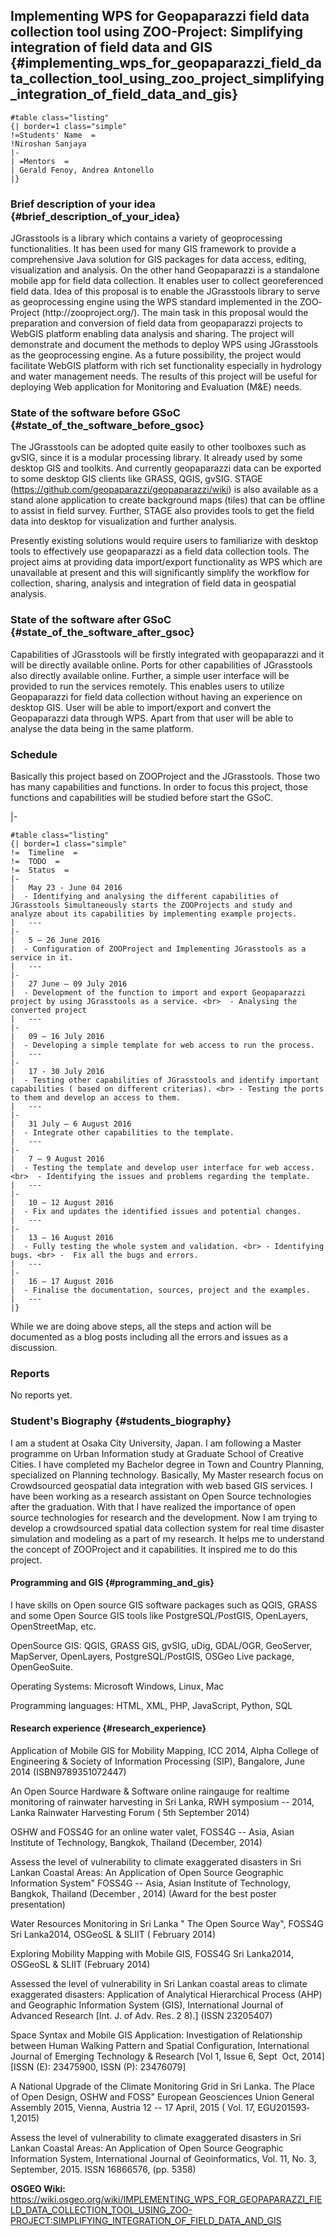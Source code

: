 ## Implementing WPS for Geopaparazzi field data collection tool using ZOO-Project: Simplifying integration of field data and GIS {#implementing_wps_for_geopaparazzi_field_data_collection_tool_using_zoo_project_simplifying_integration_of_field_data_and_gis}

    #table class="listing"
    {| border=1 class="simple"
    !=Students' Name  =
    !Niroshan Sanjaya 
    |- 
    | =Mentors  =
    | Gerald Fenoy, Andrea Antonello 
    |}

### Brief description of your idea {#brief_description_of_your_idea}

JGrasstools is a library which contains a variety of geoprocessing
functionalities. It has been used for many GIS framework to provide a
comprehensive Java solution for GIS packages for data access, editing,
visualization and analysis. On the other hand Geopaparazzi is a
standalone mobile app for field data collection. It enables user to
collect georeferenced field data. Idea of this proposal is to enable the
JGrasstools library to serve as geoprocessing engine using the WPS
standard implemented in the ZOO­Project (http://zoo­project.org/). The
main task in this proposal would the preparation and conversion of field
data from geopaparazzi projects to Web­GIS platform enabling data
analysis and sharing. The project will demonstrate and document the
methods to deploy WPS using JGrasstools as the geoprocessing engine. As
a future possibility, the project would facilitate Web­GIS platform with
rich set functionality especially in hydrology and water management
needs. The results of this project will be useful for deploying Web
application for Monitoring and Evaluation (M&E) needs.

### State of the software before GSoC {#state_of_the_software_before_gsoc}

The JGrasstools can be adopted quite easily to other toolboxes such as
gvSIG, since it is a modular processing library. It already used by some
desktop GIS and toolkits. And currently geopaparazzi data can be
exported to some desktop GIS clients like GRASS, QGIS, gvSIG. STAGE
(https://github.com/geopaparazzi/geopaparazzi/wiki) is also available as
a stand alone application to create background maps (tiles) that can be
offline to assist in field survey. Further, STAGE also provides tools to
get the field data into desktop for visualization and further analysis.

Presently existing solutions would require users to familiarize with
desktop tools to effectively use geopaparazzi as a field data collection
tools. The project aims at providing data import/export functionality as
WPS which are unavailable at present and this will significantly
simplify the workflow for collection, sharing, analysis and integration
of field data in geospatial analysis.

### State of the software after GSoC {#state_of_the_software_after_gsoc}

Capabilities of JGrasstools will be firstly integrated with geopaparazzi
and it will be directly available online. Ports for other capabilities
of JGrasstools also directly available online. Further, a simple user
interface will be provided to run the services remotely. This enables
users to utilize Geopaparazzi for field data collection without having
an experience on desktop GIS. User will be able to import/export and
convert the Geopaparazzi data through WPS. Apart from that user will be
able to analyse the data being in the same platform.

### Schedule

Basically this project based on ZOO­Project and the JGrasstools. Those
two has many capabilities and functions. In order to focus this project,
those functions and capabilities will be studied before start the GSoC.

\|-

    #table class="listing"
    {| border=1 class="simple"
    !=  Timeline  =
    !=  TODO  =
    !=  Status  =
    |- 
    |   May 23 - June 04 2016  
    |  - Identifying and analysing the different capabilities of JGrasstools Simultaneously starts the ZOO­Projects and study and analyze about its capabilities by implementing example projects. 
    |   ---  
    |- 
    |   5 – 26 June 2016  
    |  - Configuration of ZOO­Project and Implementing JGrasstools as a service in it. 
    |   ---  
    |- 
    |   27 June – 09 July 2016  
    |  - Development of the function to import and export Geopaparazzi project by using JGrasstools as a service. <br>  - Analysing the converted project 
    |   ---  
    |- 
    |   09 – 16 July 2016  
    |  - Developing a simple template for web access to run the process. 
    |   ---  
    |- 
    |   17 - 30 July 2016  
    |  - Testing other capabilities of JGrasstools and identify important capabilities ( based on different criterias). <br> - Testing the ports to them and develop an access to them. 
    |   ---  
    |- 
    |   31 July – 6 August 2016  
    |  - Integrate other capabilities to the template. 
    |   ---  
    |- 
    |   7 – 9 August 2016  
    |  - Testing the template and develop user interface for web access. <br>  - Identifying the issues and problems regarding the template. 
    |   ---  
    |- 
    |   10 – 12 August 2016  
    |  - Fix and updates the identified issues and potential changes. 
    |   ---  
    |- 
    |   13 – 16 August 2016  
    |  - Fully testing the whole system and validation. <br> - Identifying bugs. <br> -  Fix all the bugs and errors. 
    |   ---  
    |- 
    |   16 – 17 August 2016 
    |  - Finalise the documentation, sources, project and the examples. 
    |   ---  
    |}

While we are doing above steps, all the steps and action will be
documented as a blog posts including all the errors and issues as a
discussion.

### Reports

No reports yet.

### Student\'s Biography {#students_biography}

I am a student at Osaka City University, Japan. I am following a Master
programme on Urban Information study at Graduate School of Creative
Cities. I have completed my Bachelor degree in Town and Country
Planning, specialized on Planning technology. Basically, My Master
research focus on Crowdsourced geo­spatial data integration with web
based GIS services. I have been working as a research assistant on Open
Source technologies after the graduation. With that I have realized the
importance of open source technologies for research and the development.
Now I am trying to develop a crowdsourced spatial data collection system
for real time disaster simulation and modeling as a part of my research.
It helps me to understand the concept of ZOO­Project and it
capabilities. It inspired me to do this project.

#### Programming and GIS {#programming_and_gis}

I have skills on Open source GIS software packages such as QGIS, GRASS
and some Open Source GIS tools like PostgreSQL/PostGIS, OpenLayers,
OpenStreetMap, etc.

OpenSource GIS: QGIS, GRASS GIS, gvSIG, uDig, GDAL/OGR, GeoServer,
MapServer, OpenLayers, PostgreSQL/PostGIS, OSGeo Live package,
OpenGeoSuite.

Operating Systems: Microsoft Windows, Linux, Mac

Programming languages: HTML, XML, PHP, JavaScript, Python, SQL

#### Research experience {#research_experience}

Application of Mobile GIS for Mobility Mapping, ICC­ 2014, Alpha College
of Engineering & Society of Information Processing (SIP), Bangalore,
June 2014 (ISBN­9789351072447)

An Open Source Hardware & Software online raingauge for real­time
monitoring of rainwater harvesting in Sri Lanka, RWH symposium -- 2014,
Lanka Rainwater Harvesting Forum ( 5th September 2014)

OSHW and FOSS4G for an online water valet, FOSS4G -- Asia, Asian
Institute of Technology, Bangkok, Thailand (December, 2014)

Assess the level of vulnerability to climate exaggerated disasters in
Sri Lankan Coastal Areas: An Application of Open Source Geographic
Information System" FOSS4G -- Asia, Asian Institute of Technology,
Bangkok, Thailand (December , 2014) (Award for the best poster
presentation)

Water Resources Monitoring in Sri Lanka " The Open Source Way", FOSS4G
Sri Lanka­2014, OSGeoSL & SLIIT ( February 2014)

Exploring Mobility Mapping with Mobile GIS, FOSS4G Sri Lanka­2014,
OSGeoSL & SLIIT (February 2014)

Assessed the level of vulnerability in Sri Lankan coastal areas to
climate exaggerated disasters: Application of Analytical Hierarchical
Process (AHP) and Geographic Information System (GIS), International
Journal of Advanced Research \[Int. J. of Adv. Res. 2 8).\] (ISSN
2320­5407)

Space Syntax and Mobile GIS Application: Investigation of Relationship
between Human Walking Pattern and Spatial Configuration, International
Journal of Emerging Technology & Research \[Vol 1, Issue 6, Sept ­ Oct,
2014\] \[ISSN (E): 2347­5900, ISSN (P): 2347­6079\]

A National Upgrade of the Climate Monitoring Grid in Sri Lanka. The
Place of Open Design, OSHW and FOSS" European Geosciences Union General
Assembly 2015, Vienna, Austria 12 -- 17 April, 2015 ( Vol. 17,
EGU2015­93­ 1,2015)

Assess the level of vulnerability to climate exaggerated disasters in
Sri Lankan Coastal Areas: An Application of Open Source Geographic
Information System, International Journal of Geoinformatics, Vol. 11,
No. 3, September, 2015. ISSN 1686­6576, (pp. 53­58)

**OSGEO Wiki:**
<https://wiki.osgeo.org/wiki/IMPLEMENTING_WPS_FOR_GEOPAPARAZZI_FIELD_DATA_COLLECTION_TOOL_USING_ZOO-PROJECT:SIMPLIFYING_INTEGRATION_OF_FIELD_DATA_AND_GIS>
